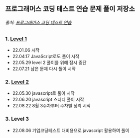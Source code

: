## 프로그래머스 코딩 테스트 연습 문제 풀이 저장소   

###### 출처: [프로그래머스 코딩 테스트 연습](https://programmers.co.kr/learn/challenges)            

### 1. [Level 1](https://github.com/yjydev/Programmers_Problem_Solving/tree/main/Level%201)     
- 22.01.06 시작    
- 22.04.17 JavaScript로도 풀이 시작      
- 22.05.29 level 2 풀이를 위해 잠시 중단          
- 22.07.21 남은 문제 다시 풀이 시작      



### 2. [Level 2](https://github.com/yjydev/Programmers_Problem_Solving/tree/main/JavaScript/Level%202)        

- 22.05.30 javascript로 풀이 시작          
- 22.06.20 javascript 스터디 풀이 시작      
- 22.08.22 8월 3주차부터 주차별 정리 시작     


### 3. Level 3    
 - 22.08.06 기업코딩테스트 대비용으로 javascript 활용하여 풀이     








